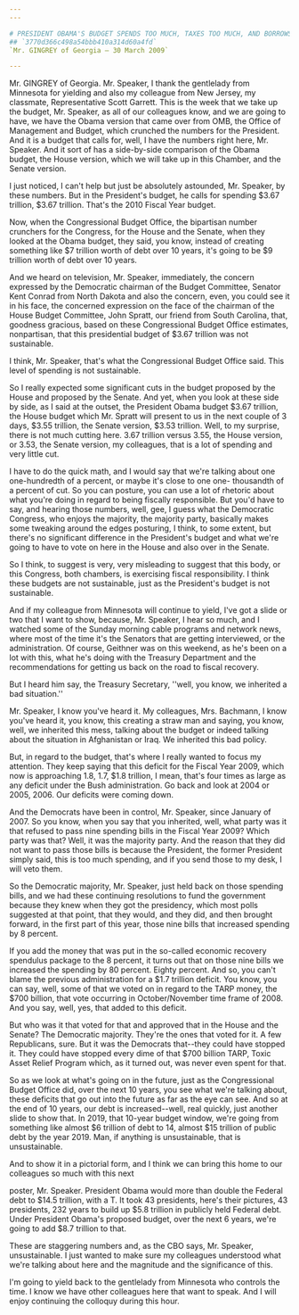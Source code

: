 ```yaml
---
---

# PRESIDENT OBAMA'S BUDGET SPENDS TOO MUCH, TAXES TOO MUCH, AND BORROWS  TOO MUCH
## `3770d366c498a54bbb410a314d60a4fd`
`Mr. GINGREY of Georgia — 30 March 2009`

---
```



Mr. GINGREY of Georgia. Mr. Speaker, I thank the gentlelady from 
Minnesota for yielding and also my colleague from New Jersey, my 
classmate, Representative Scott Garrett. This is the week that we take 
up the budget, Mr. Speaker, as all of our colleagues know, and we are 
going to have, we have the Obama version that came over from OMB, the 
Office of Management and Budget, which crunched the numbers for the 
President. And it is a budget that calls for, well, I have the numbers 
right here, Mr. Speaker. And it sort of has a side-by-side comparison 
of the Obama budget, the House version, which we will take up in this 
Chamber, and the Senate version.



I just noticed, I can't help but just be absolutely astounded, Mr. 
Speaker, by these numbers. But in the President's budget, he calls for 
spending $3.67 trillion, $3.67 trillion. That's the 2010 Fiscal Year 
budget.

Now, when the Congressional Budget Office, the bipartisan number 
crunchers for the Congress, for the House and the Senate, when they 
looked at the Obama budget, they said, you know, instead of creating 
something like $7 trillion worth of debt over 10 years, it's going to 
be $9 trillion worth of debt over 10 years.

And we heard on television, Mr. Speaker, immediately, the concern 
expressed by the Democratic chairman of the Budget Committee, Senator 
Kent Conrad from North Dakota and also the concern, even, you could see 
it in his face, the concerned expression on the face of the chairman of 
the House Budget Committee, John Spratt, our friend from South 
Carolina, that, goodness gracious, based on these Congressional Budget 
Office estimates, nonpartisan, that this presidential budget of $3.67 
trillion was not sustainable.

I think, Mr. Speaker, that's what the Congressional Budget Office 
said. This level of spending is not sustainable.

So I really expected some significant cuts in the budget proposed by 
the House and proposed by the Senate. And yet, when you look at these 
side by side, as I said at the outset, the President Obama budget $3.67 
trillion, the House budget which Mr. Spratt will present to us in the 
next couple of 3 days, $3.55 trillion, the Senate version, $3.53 
trillion. Well, to my surprise, there is not much cutting here. 3.67 
trillion versus 3.55, the House version, or 3.53, the Senate version, 
my colleagues, that is a lot of spending and very little cut.

I have to do the quick math, and I would say that we're talking about 
one one-hundredth of a percent, or maybe it's close to one one-
thousandth of a percent of cut. So you can posture, you can use a lot 
of rhetoric about what you're doing in regard to being fiscally 
responsible. But you'd have to say, and hearing those numbers, well, 
gee, I guess what the Democratic Congress, who enjoys the majority, the 
majority party, basically makes some tweaking around the edges 
posturing, I think, to some extent, but there's no significant 
difference in the President's budget and what we're going to have to 
vote on here in the House and also over in the Senate.

So I think, to suggest is very, very misleading to suggest that this 
body, or this Congress, both chambers, is exercising fiscal 
responsibility. I think these budgets are not sustainable, just as the 
President's budget is not sustainable.

And if my colleague from Minnesota will continue to yield, I've got a 
slide or two that I want to show, because, Mr. Speaker, I hear so much, 
and I watched some of the Sunday morning cable programs and network 
news, where most of the time it's the Senators that are getting 
interviewed, or the administration. Of course, Geithner was on this 
weekend, as he's been on a lot with this, what he's doing with the 
Treasury Department and the recommendations for getting us back on the 
road to fiscal recovery.

But I heard him say, the Treasury Secretary, ''well, you know, we 
inherited a bad situation.''

Mr. Speaker, I know you've heard it. My colleagues, Mrs. Bachmann, I 
know you've heard it, you know, this creating a straw man and saying, 
you know, well, we inherited this mess, talking about the budget or 
indeed talking about the situation in Afghanistan or Iraq. We inherited 
this bad policy.

But, in regard to the budget, that's where I really wanted to focus 
my attention. They keep saying that this deficit for the Fiscal Year 
2009, which now is approaching 1.8, 1.7, $1.8 trillion, I mean, that's 
four times as large as any deficit under the Bush administration. Go 
back and look at 2004 or 2005, 2006. Our deficits were coming down.

And the Democrats have been in control, Mr. Speaker, since January of 
2007. So you know, when you say that you inherited, well, what party 
was it that refused to pass nine spending bills in the Fiscal Year 
2009? Which party was that? Well, it was the majority party. And the 
reason that they did not want to pass those bills is because the 
President, the former President simply said, this is too much spending, 
and if you send those to my desk, I will veto them.

So the Democratic majority, Mr. Speaker, just held back on those 
spending bills, and we had these continuing resolutions to fund the 
government because they knew when they got the presidency, which most 
polls suggested at that point, that they would, and they did, and then 
brought forward, in the first part of this year, those nine bills that 
increased spending by 8 percent.

If you add the money that was put in the so-called economic recovery 
spendulus package to the 8 percent, it turns out that on those nine 
bills we increased the spending by 80 percent. Eighty percent. And so, 
you can't blame the previous administration for a $1.7 trillion 
deficit. You know, you can say, well, some of that we voted on in 
regard to the TARP money, the $700 billion, that vote occurring in 
October/November time frame of 2008. And you say, well, yes, that added 
to this deficit.

But who was it that voted for that and approved that in the House and 
the Senate? The Democratic majority. They're the ones that voted for 
it. A few Republicans, sure. But it was the Democrats that--they could 
have stopped it. They could have stopped every dime of that $700 
billion TARP, Toxic Asset Relief Program which, as it turned out, was 
never even spent for that.

So as we look at what's going on in the future, just as the 
Congressional Budget Office did, over the next 10 years, you see what 
we're talking about, these deficits that go out into the future as far 
as the eye can see. And so at the end of 10 years, our debt is 
increased--well, real quickly, just another slide to show that. In 
2019, that 10-year budget window, we're going from something like 
almost $6 trillion of debt to 14, almost $15 trillion of public debt by 
the year 2019. Man, if anything is unsustainable, that is 
unsustainable.

And to show it in a pictorial form, and I think we can bring this 
home to our colleagues so much with this next


poster, Mr. Speaker. President Obama would more than double the Federal 
debt to $14.5 trillion, with a T. It took 43 presidents, here's their 
pictures, 43 presidents, 232 years to build up $5.8 trillion in 
publicly held Federal debt. Under President Obama's proposed budget, 
over the next 6 years, we're going to add $8.7 trillion to that.

These are staggering numbers and, as the CBO says, Mr. Speaker, 
unsustainable. I just wanted to make sure my colleagues understood what 
we're talking about here and the magnitude and the significance of 
this.

I'm going to yield back to the gentlelady from Minnesota who controls 
the time. I know we have other colleagues here that want to speak. And 
I will enjoy continuing the colloquy during this hour.